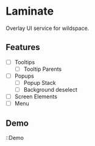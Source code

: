 # Laminate

Overlay UI service for wildspace.

## Features

  - [ ] Tooltips
    - [ ] Tooltip Parents
  - [ ] Popups
    - [ ] Popup Stack
    - [ ] Background deselect
  - [ ] Screen Elements
  - [ ] Menu
  
## Demo

::Demo